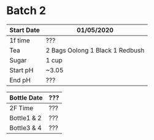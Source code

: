 # Batch 2

| Start Date | 01/05/2020                      |
| ---------- | ------------------------------- |
| 1f time    | ???                             |
| Tea        | 2 Bags Oolong 1 Black 1 Redbush |
| Sugar      | 1 cup                           |
| Start pH   | ~3.05                           |
| End pH     | ???                             |

| Bottle Date | ??? |
| ----------- | --- |
| 2F Time     | ??? |
| Bottle1 & 2 | ??? |
| Bottle3 & 4 | ??? |

<!-- Images: -->

<!-- ![juice](https://github.com/rahilb/kombucha/blob/master/batch_001/juice_content.jpg?raw=true) -->
